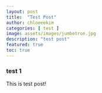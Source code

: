 ```yaml
---
layout: post
title:  "Test Post"
author: chloeeekim
categories: [ test ]
image: assets/images/jumbotron.jpg
description: "test post"
featured: true
toc: true
---
```


### test 1

This is test post!
